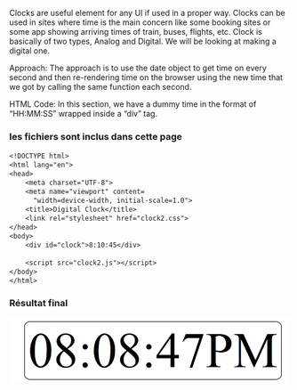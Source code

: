 Clocks are useful element for any UI if used in a proper way. Clocks can be used in sites where time is the main concern like some booking sites or some app showing arriving times of train, buses, flights, etc. Clock is basically of two types, Analog and Digital. We will be looking at making a digital one.

Approach: The approach is to use the date object to get time on every second
and then re-rendering time on the browser using the new time that we got by calling the same function each second.

HTML Code: In this section, we have a dummy time in the format of “HH:MM:SS” wrapped inside a “div” tag.

### les fichiers sont inclus dans cette page

```
<!DOCTYPE html>
<html lang="en">
<head>
    <meta charset="UTF-8">
    <meta name="viewport" content=
      "width=device-width, initial-scale=1.0">
    <title>Digital Clock</title>
    <link rel="stylesheet" href="clock2.css">
</head>
<body>
    <div id="clock">8:10:45</div>

    <script src="clock2.js"></script>
</body>
</html>

```

### Résultat final

![clock](135.gif)
